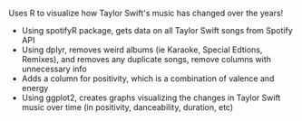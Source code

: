 Uses R to visualize how Taylor Swift's music has changed over the years!

  - Using spotifyR package, gets data on all Taylor Swift songs from Spotify API 
  - Using dplyr, removes weird albums (ie Karaoke, Special Edtions, Remixes), and 
  removes any duplicate songs, remove columns with unnecessary info 
  - Adds a column for positivity, which is a combination of valence and energy 
  - Using ggplot2, creates graphs visualizing the changes in Taylor Swift music over time
  (in positivity, danceability, duration, etc) 
  
